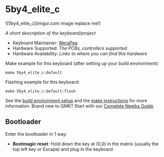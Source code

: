# 5by4_elite_c

![5by4_elite_c](imgur.com image replace me!)

*A short description of the keyboard/project*

* Keyboard Maintainer: [WeraPea](https://github.com/WeraPea)
* Hardware Supported: *The PCBs, controllers supported*
* Hardware Availability: *Links to where you can find this hardware*

Make example for this keyboard (after setting up your build environment):

    make 5by4_elite_c:default

Flashing example for this keyboard:

    make 5by4_elite_c:default:flash

See the [build environment setup](https://docs.qmk.fm/#/getting_started_build_tools) and the [make instructions](https://docs.qmk.fm/#/getting_started_make_guide) for more information. Brand new to QMK? Start with our [Complete Newbs Guide](https://docs.qmk.fm/#/newbs).

## Bootloader

Enter the bootloader in 1 way:

* **Bootmagic reset**: Hold down the key at (0,0) in the matrix (usually the top left key or Escape) and plug in the keyboard
